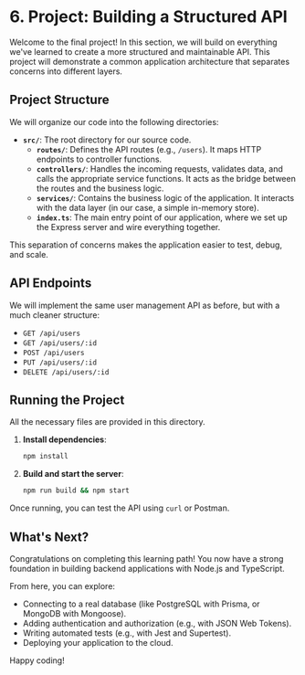 # 6. Project: Building a Structured API

Welcome to the final project! In this section, we will build on everything we've learned to create a more structured and maintainable API. This project will demonstrate a common application architecture that separates concerns into different layers.

## Project Structure

We will organize our code into the following directories:

-   **`src/`**: The root directory for our source code.
    -   **`routes/`**: Defines the API routes (e.g., `/users`). It maps HTTP endpoints to controller functions.
    -   **`controllers/`**: Handles the incoming requests, validates data, and calls the appropriate service functions. It acts as the bridge between the routes and the business logic.
    -   **`services/`**: Contains the business logic of the application. It interacts with the data layer (in our case, a simple in-memory store).
    -   **`index.ts`**: The main entry point of our application, where we set up the Express server and wire everything together.

This separation of concerns makes the application easier to test, debug, and scale.

## API Endpoints

We will implement the same user management API as before, but with a much cleaner structure:

-   `GET /api/users`
-   `GET /api/users/:id`
-   `POST /api/users`
-   `PUT /api/users/:id`
-   `DELETE /api/users/:id`

## Running the Project

All the necessary files are provided in this directory.

1.  **Install dependencies**:
    ```bash
    npm install
    ```
2.  **Build and start the server**:
    ```bash
    npm run build && npm start
    ```

Once running, you can test the API using `curl` or Postman.

## What's Next?

Congratulations on completing this learning path! You now have a strong foundation in building backend applications with Node.js and TypeScript.

From here, you can explore:
-   Connecting to a real database (like PostgreSQL with Prisma, or MongoDB with Mongoose).
-   Adding authentication and authorization (e.g., with JSON Web Tokens).
-   Writing automated tests (e.g., with Jest and Supertest).
-   Deploying your application to the cloud.

Happy coding!
